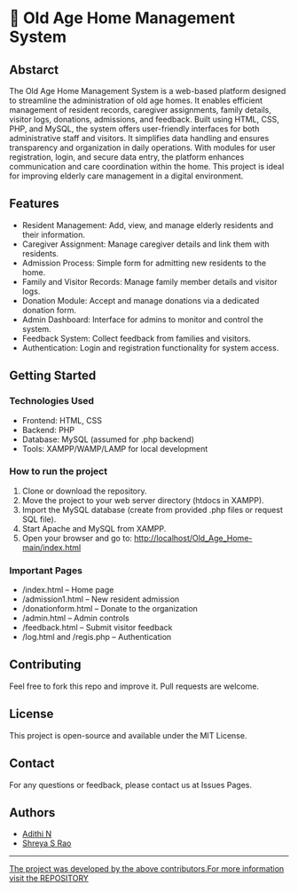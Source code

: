 <h1>🏡 Old Age Home Management System</h1>
<h2>Abstarct</h2>
<p>The Old Age Home Management System is a web-based platform designed to streamline the administration of old age homes. It enables efficient management of resident records, caregiver assignments, family details, visitor logs, donations, admissions, and feedback. Built using HTML, CSS, PHP, and MySQL, the system offers user-friendly interfaces for both administrative staff and visitors. It simplifies data handling and ensures transparency and organization in daily operations. With modules for user registration, login, and secure data entry, the platform enhances communication and care coordination within the home. This project is ideal for improving elderly care management in a digital environment.</p>
<h2>Features</h2>
<ul>
  <li>Resident Management: Add, view, and manage elderly residents and their information.</li>
  <li>Caregiver Assignment: Manage caregiver details and link them with residents.</li>
  <li>Admission Process: Simple form for admitting new residents to the home.</li>
  <li>Family and Visitor Records: Manage family member details and visitor logs.</li>
  <li>Donation Module: Accept and manage donations via a dedicated donation form.</li>
  <li>Admin Dashboard: Interface for admins to monitor and control the system.</li>
  <li>Feedback System: Collect feedback from families and visitors.</li>
  <li>Authentication: Login and registration functionality for system access.</li>
</ul>
<h2>Getting Started</h2>
<h3>Technologies Used</h3>
<ul>
  <li>Frontend: HTML, CSS</li>
  <li>Backend: PHP</li>
  <li>Database: MySQL (assumed for .php backend)</li>
  <li>Tools: XAMPP/WAMP/LAMP for local development</li>
</ul>
<h3>How to run the project</h3>
<ol>
  <li>Clone or download the repository.</li>
  <li>Move the project to your web server directory (htdocs in XAMPP).</li>
  <li>Import the MySQL database (create from provided .php files or request SQL file).</li>
  <li>Start Apache and MySQL from XAMPP.</li>
  <li>Open your browser and go to:
      <a href='http://localhost/Old_Age_Home-main/index.html'>http://localhost/Old_Age_Home-main/index.html</a></li>
</ol>
<h3>Important Pages</h3>
<ul>
  <li>/index.html – Home page</li>
  <li>/admission1.html – New resident admission</li>
  <li>/donationform.html – Donate to the organization</li>
  <li>/admin.html – Admin controls</li>
  <li>/feedback.html – Submit visitor feedback</li>
  <li>/log.html and /regis.php – Authentication</li>
</ul>
<h2>Contributing</h2>
<p>Feel free to fork this repo and improve it. Pull requests are welcome.</p>
<h2>License</h2>
<p>This project is open-source and available under the MIT License.</p>
<h2>Contact</h2>
<p>For any questions or feedback, please contact us at Issues Pages.</p>
<h2>Authors</h2>
<ul>
  <li><a href="">Adithi N</li>
  <li><a href="">Shreya S Rao</li>
</ul>
<hr>
The project was developed by the above contributors.For more information visit the <a href="https://github.com/AdithiNgatty/Old-Age-Management-System"> REPOSITORY</a>
